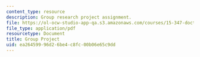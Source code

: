 ```yaml
---
content_type: resource
description: Group research project assignment.
file: https://ol-ocw-studio-app-qa.s3.amazonaws.com/courses/15-347-doctoral-seminar-in-research-methods-i-fall-2004/ea26459996d26be4c8fc00b06e65c9dd_group_project.pdf
file_type: application/pdf
resourcetype: Document
title: Group Project
uid: ea264599-96d2-6be4-c8fc-00b06e65c9dd
---
```

